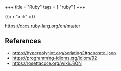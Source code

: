 +++
title = "Ruby"
tags = [ "ruby" ]
+++

{{< r "a.rb" >}}

<https://docs.ruby-lang.org/en/master>

## References

- <https://hyperpolyglot.org/scripting2#generate-json>
- <https://programming-idioms.org/idiom/92>
- <https://rosettacode.org/wiki/JSON>
